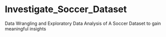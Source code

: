 # Investigate_Soccer_Dataset
Data Wrangling and Exploratory Data Analysis of A Soccer Dataset to gain meaningful insights
